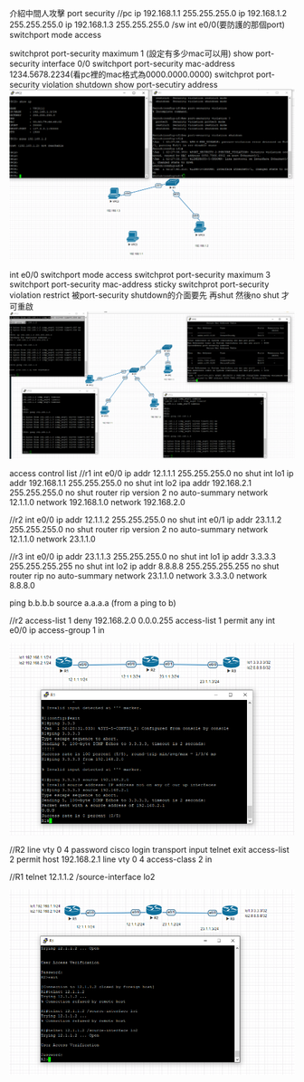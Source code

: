 介紹中間人攻擊
port security
//pc
ip 192.168.1.1 255.255.255.0
ip 192.168.1.2 255.255.255.0
ip 192.168.1.3 255.255.255.0
/sw
int e0/0(要防護的那個port)
switchport mode access

switchprot port-security maximum 1 (設定有多少mac可以用)
show port-security interface  0/0
switchport port-security mac-address  1234.5678.2234(看pc裡的mac格式為0000.0000.0000)
switchprot port-security violation shutdown
show port-secutiry address
![](port-security1.png)

int e0/0
switchport mode access
switchprot port-security maximum 3
switchport port-security mac-address sticky
switchprot port-security violation restrict
被port-security shutdown的介面要先 再shut 然後no shut 才可重啟
![](port-security-sticky.png)

access control list
//r1
int e0/0
ip addr 12.1.1.1 255.255.255.0
no shut
int lo1
ip addr 192.168.1.1 255.255.255.0
no shut
int lo2
ipa addr 192.168.2.1 255.255.255.0
no shut
router rip 
version 2
no auto-summary
network 12.1.1.0
network 192.168.1.0
network 192.168.2.0

//r2
int e0/0 
ip addr 12.1.1.2 255.255.255.0
no shut
int e0/1
ip addr 23.1.1.2 255.255.255.0
no shut
router rip 
version 2
no auto-summary
network 12.1.1.0
network 23.1.1.0

//r3
int e0/0
ip addr 23.1.1.3 255.255.255.0
no shut
int lo1
ip addr 3.3.3.3 255.255.255.255
no shut
int lo2 
ip addr 8.8.8.8 255.255.255.255
no shut
router rip
no auto-summary
network 23.1.1.0
network 3.3.3.0
network 8.8.8.0

ping b.b.b.b source a.a.a.a (from a ping to b)

//r2
access-list 1 deny 192.168.2.0 0.0.0.255
access-list 1 permit any
int e0/0
ip access-group 1 in

![](acl-1.png)

//R2
line vty 0 4
password cisco
login 
transport input telnet
exit
access-list 2 permit host 192.168.2.1
line vty 0 4
access-class 2 in

//R1 
telnet 12.1.1.2 /source-interface lo2

![](acl-2.png)